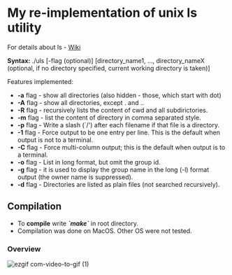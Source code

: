 <h1>My re-implementation of unix <b>ls</b> utility</h1>
<p>For details about ls - <a href="https://en.wikipedia.org/wiki/Ls">Wiki</a><p>
 <p><b>Syntax:</b> ./uls [-flag (optional)] [directory_name1, ..., directory_nameX (optional, if no directory specified, current working directory is taken)]</p>
<p>Features implemented:<p>
<ul>
  <li><b>-a</b> flag - show all directories (also hidden - those, which start with dot)</li> 
  <li><b>-A</b> flag - show all directories, except . and ..</li>
  <li><b>-R</b> flag - recursively lists the content of cwd and all subdirictories.</li>
  <li><b>-m</b> flag - list the content of directory in comma separated style.</li>
  <li><b>-p</b> flag - Write a slash (`/') after each filename if that file is a directory.</li>
  <li><b>-1</b> flag - Force output to be one entry per line. This is the default when output is not to a terminal.</li>
  <li><b>-C</b> flag - Force multi-column output; this is the default when output is to a terminal.</li>
  <li><b>-o</b> flag - List in long format, but omit the group id.</li>
  <li><b>-g</b> flag - it is used to display the group name in the long (-l) format output  (the owner name is suppressed).</li>
  <li><b>-d</b> flag - Directories are listed as plain files (not searched recursively).</li>
</ul>

<h2>Compilation</h2>
<ul> 
 <li>To <b>compile</b> write <i><b>`make`</b></i> in root directory.</li>
 <li>Compilation was done on MacOS. Other OS were not tested.</li>
</ul>


<h3>Overview</h3>

![ezgif com-video-to-gif (1)](https://user-images.githubusercontent.com/11888485/92944562-cf481e00-f45c-11ea-8eff-ac21da5d8350.gif)

